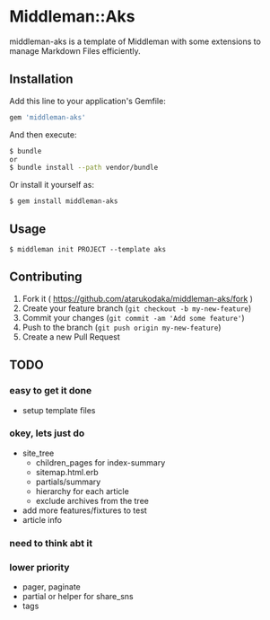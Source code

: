 # Middleman::Aks

middleman-aks is a template of Middleman with some extensions to manage Markdown Files efficiently.

## Installation

Add this line to your application's Gemfile:

```ruby
gem 'middleman-aks'
```

And then execute:

```sh
$ bundle
or
$ bundle install --path vendor/bundle
```

Or install it yourself as:

```
$ gem install middleman-aks
```

## Usage

```
$ middleman init PROJECT --template aks
```

## Contributing

1. Fork it ( https://github.com/atarukodaka/middleman-aks/fork )
2. Create your feature branch (`git checkout -b my-new-feature`)
3. Commit your changes (`git commit -am 'Add some feature'`)
4. Push to the branch (`git push origin my-new-feature`)
5. Create a new Pull Request

## TODO

### easy to get it done
- setup template files

### okey, lets just do
- site_tree
  - children_pages for index-summary
  - sitemap.html.erb
  - partials/summary
  - hierarchy for each article
  - exclude archives from the tree
- add more features/fixtures to test
- article info

### need to think abt it


### lower priority

- pager, paginate
- partial or helper for share_sns
- tags

